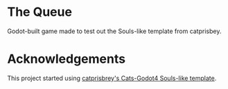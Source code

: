 # The Queue
Godot-built game made to test out the Souls-like template from catprisbey.

# Acknowledgements
This project started using [catprisbrey's Cats-Godot4 Souls-like template](https://github.com/catprisbrey/Cats-Godot4-Modular-Souls-like-Template).

